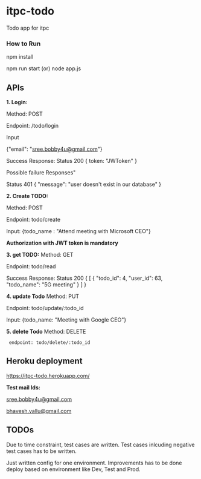 # itpc-todo
Todo app for itpc

### How to Run

npm install

npm run start (or) node app.js

## APIs

**1. Login:**

Method: POST

 Endpoint: /todo/login

 Input

{"email": "sree.bobby4u@gmail.com"}

Success Response:
Status 200 {
token: "JWToken" }

Possible failure Responses"

Status 401
{
    "message": "user doesn't exist in our database"
}

**2. Create TODO:**

Method: POST

Endpoint: todo/create

Input:
  {todo_name : "Attend meeting with Microsoft CEO"}
  
**Authorization with JWT token is mandatory**

**3. get TODO:**
Method: GET

Endpoint: todo/read

Success Response:
Status 200 {
  [
    {
        "todo_id": 4,
        "user_id": 63,
        "todo_name": "5G meeting"
    }
]
}

**4. update Todo**
   Method: PUT
   
   Endpoint: todo/update/:todo_id
   
   Input:  {todo_name: "Meeting with Google CEO"}


**5. delete Todo**
     Method: DELETE
     
     endpoint: todo/delete/:todo_id
     
     
## Heroku deployment

https://itpc-todo.herokuapp.com/

**Test mail Ids:**

sree.bobby4u@gmail.com

bhavesh.vallu@gmail.com

## TODOs
Due to time constraint, test cases are written. Test cases inlcuding negative test cases has to be written.

Just written config for one environment. Improvements has to be done deploy based on environment like Dev, Test and Prod.
